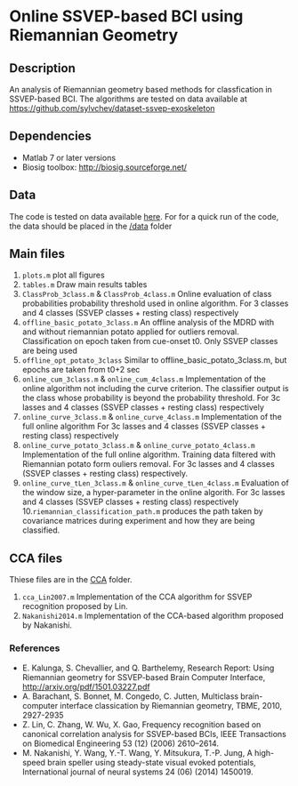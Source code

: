 # Online SSVEP-based BCI using Riemannian Geometry

## Description
An analysis of Riemannian geometry based methods for classfication in SSVEP-based BCI. 
The algorithms are tested on data available at https://github.com/sylvchev/dataset-ssvep-exoskeleton

## Dependencies
* Matlab 7 or later versions
* Biosig toolbox: http://biosig.sourceforge.net/

## Data

The code is tested on data available [here](https://github.com/sylvchev/dataset-ssvep-exoskeleton/"data").
For for a quick run of the code, the data should be placed in the [/data](/data/) folder

## Main files

1. `plots.m`
	plot all figures
2. `tables.m`
	Draw main results tables
3. `ClassProb_3class.m` & `ClassProb_4class.m`
	Online evaluation of class probabilities probability threshold used in online algorithm.
	For 3 classes and 4 classes (SSVEP classes + resting class) respectively
4. `offline_basic_potato_3class.m`
	An offline analysis of the MDRD with and without riemannian potato applied for outliers removal.
	Classification on epoch taken from cue-onset t0.
	Only SSVEP classes are being used
5. `offline_opt_potato_3class`
	Similar to offline_basic_potato_3class.m, but epochs are taken from t0+2 sec
6. `online_cum_3class.m` & `online_cum_4class.m`
	Implementation of the online algorithm not including the curve criterion.
	The classifier output is the class whose probability is beyond the probability threshold.
	For 3c lasses and 4 classes (SSVEP classes + resting class) respectively
7. `online_curve_3class.m` & `online_curve_4class.m`
	Implementation of the full online algorithm
	For 3c lasses and 4 classes (SSVEP classes + resting class) respectively
8. `online_curve_potato_3class.m` & `online_curve_potato_4class.m`
	Implementation of the full online algorithm.
	Training data filtered with Riemannian potato form ouliers removal.
	For 3c lasses and 4 classes (SSVEP classes + resting class) respectively.
9. `online_curve_tLen_3class.m` & `online_curve_tLen_4class.m`
	Evaluation of the window size, a hyper-parameter in the online algorith.
	For 3c lasses and 4 classes (SSVEP classes + resting class) respectively
10.`riemannian_classification_path.m`
	produces the path taken by covariance matrices during experiment and how they are being classified.

## CCA files
Thiese files are in the [CCA](/CCA/) folder.

1. `cca_Lin2007.m`
	Implementation of the CCA algorithm for SSVEP recognition proposed by Lin.
2. `Nakanishi2014.m`
	Implementation of the CCA-based algorithm proposed by Nakanishi.

### References

* E. Kalunga, S. Chevallier, and Q. Barthelemy, Research Report: Using Riemannian geometry for SSVEP-based Brain Computer Interface, http://arxiv.org/pdf/1501.03227.pdf
* A. Barachant, S. Bonnet, M. Congedo, C. Jutten, Multiclass brain-computer interface classication by Riemannian geometry, TBME, 2010, 2927-2935
* Z. Lin, C. Zhang, W. Wu, X. Gao, Frequency recognition based on canonical correlation analysis for SSVEP-based BCIs, IEEE Transactions on Biomedical Engineering 53 (12) (2006) 2610–2614.
* M. Nakanishi, Y. Wang, Y.-T. Wang, Y. Mitsukura, T.-P. Jung, A high-speed brain speller using steady-state visual evoked potentials, International journal of neural systems 24 (06) (2014) 1450019.



